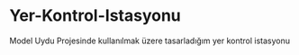 # Yer-Kontrol-Istasyonu
 Model Uydu Projesinde kullanılmak üzere tasarladığım yer kontrol istasyonu
